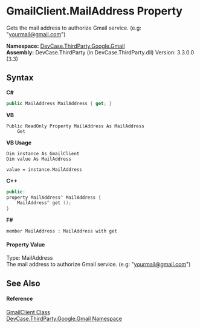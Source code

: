 # GmailClient.MailAddress Property 
 

Gets the mail address to authorize Gmail service. (e.g: "yourmail@gmail.com")

**Namespace:**&nbsp;<a href="N_DevCase_ThirdParty_Google_Gmail">DevCase.ThirdParty.Google.Gmail</a><br />**Assembly:**&nbsp;DevCase.ThirdParty (in DevCase.ThirdParty.dll) Version: 3.3.0.0 (3.3)

## Syntax

**C#**<br />
``` C#
public MailAddress MailAddress { get; }
```

**VB**<br />
``` VB
Public ReadOnly Property MailAddress As MailAddress
	Get
```

**VB Usage**<br />
``` VB Usage
Dim instance As GmailClient
Dim value As MailAddress

value = instance.MailAddress

```

**C++**<br />
``` C++
public:
property MailAddress^ MailAddress {
	MailAddress^ get ();
}
```

**F#**<br />
``` F#
member MailAddress : MailAddress with get

```


#### Property Value
Type: MailAddress<br />The mail address to authorize Gmail service. (e.g: "yourmail@gmail.com")

## See Also


#### Reference
<a href="T_DevCase_ThirdParty_Google_Gmail_GmailClient">GmailClient Class</a><br /><a href="N_DevCase_ThirdParty_Google_Gmail">DevCase.ThirdParty.Google.Gmail Namespace</a><br />